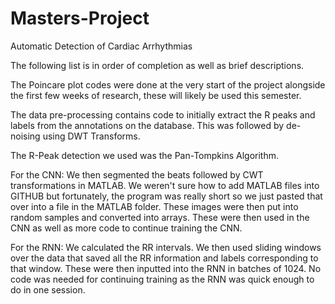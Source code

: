 # Masters-Project
Automatic Detection of Cardiac Arrhythmias

The following list is in order of completion as well as brief descriptions.

The Poincare plot codes were done at the very start of the project alongside the first few weeks of research, these will likely be used
this semester.

The data pre-processing contains code to initially extract the R peaks and labels from the annotations on the database. This was followed
by de-noising using DWT Transforms.

The R-Peak detection we used was the Pan-Tompkins Algorithm.

For the CNN:
We then segmented the beats followed by CWT transformations in MATLAB. We weren't sure how to add MATLAB files into GITHUB but fortunately, the program was really short so we just pasted that over into a file in the MATLAB folder. These images were then put into random samples and converted into arrays. These were then used in the CNN as well as more code to continue training the CNN.

For the RNN:
We calculated the RR intervals. We then used sliding windows over the data that saved all the RR information and labels corresponding to that window. These were then inputted into the RNN in batches of 1024. No code was needed for continuing training as the RNN was quick enough to do in one session.
